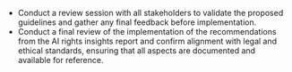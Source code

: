 - Conduct a review session with all stakeholders to validate the proposed guidelines and gather any final feedback before implementation.
- Conduct a final review of the implementation of the recommendations from the AI rights insights report and confirm alignment with legal and ethical standards, ensuring that all aspects are documented and available for reference.
